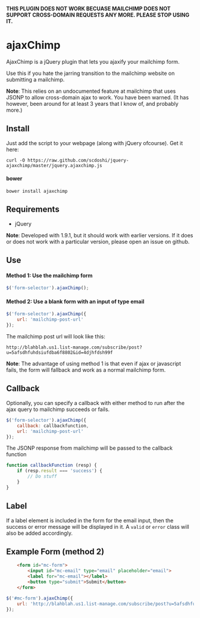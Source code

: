 **THIS PLUGIN DOES NOT WORK BECUASE MAILCHIMP DOES NOT SUPPORT CROSS-DOMAIN REQUESTS ANY MORE. PLEASE STOP USING IT.**

# ajaxChimp

AjaxChimp is a jQuery plugin that lets you ajaxify your mailchimp form.

Use this if you hate the jarring transition to the mailchimp website on submitting a mailchimp.

**Note**: This relies on an undocumented feature at mailchimp that uses JSONP to allow cross-domain ajax to work. You have been warned. (It has however, been around for at least 3 years that I know of, and probably more.)

## Install

Just add the script to your webpage (along with jQuery ofcourse). Get it here:

```
curl -O https://raw.github.com/scdoshi/jquery-ajaxchimp/master/jquery.ajaxchimp.js
```

#### bower

```
bower install ajaxchimp
```

## Requirements

* jQuery 

**Note**: Developed with 1.9.1, but it should work with earlier versions. If it does or does not work with a particular version, please open an issue on github.

## Use

#### Method 1: Use the mailchimp form

```js
$('form-selector').ajaxChimp();
```

#### Method 2: Use a blank form with an input of type email

```js
$('form-selector').ajaxChimp({
    url: 'mailchimp-post-url'
});
```

The mailchimp post url will look like this:

```
http://blahblah.us1.list-manage.com/subscribe/post?u=5afsdhfuhdsiufdba6f8802&id=4djhfdsh99f
```

**Note**: The advantage of using method 1 is that even if ajax or javascript fails, the form will fallback and work as a normal mailchimp form.

## Callback

Optionally, you can specify a callback with either method to run after the
ajax query to mailchimp succeeds or fails.

```js
$('form-selector').ajaxChimp({
    callback: callbackfunction,
    url: 'mailchimp-post-url'
});
```

The JSONP response from mailchimp will be passed to the callback function

```js
function callbackFunction (resp) {
    if (resp.result === 'success') {
        // Do stuff
    }
}
```

## Label

If a label element is included in the form for the email input, then the success or error message will be displayed in it. A `valid` or `error` class will also be added accordingly.

## Example Form (method 2)

```html
    <form id="mc-form">
        <input id="mc-email" type="email" placeholder="email">
        <label for="mc-email"></label>
        <button type="submit">Submit</button>
    </form>
```

```js
$('#mc-form').ajaxChimp({
    url: 'http://blahblah.us1.list-manage.com/subscribe/post?u=5afsdhfuhdsiufdba6f8802&id=4djhfdsh9'
});
```
